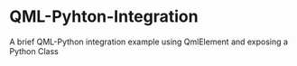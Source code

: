 # QML-Pyhton-Integration
A brief QML-Python integration example using QmlElement and exposing a Python Class
